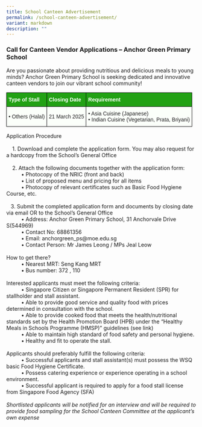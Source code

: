 ```yaml
---
title: School Canteen Advertisement
permalink: /school-canteen-advertisement/
variant: markdown
description: ""
---
```

### **Call for Canteen Vendor Applications – Anchor Green Primary School**

Are you passionate about providing nutritious and delicious meals to young minds? Anchor Green Primary School is seeking dedicated and innovative canteen vendors to join our vibrant school community!

<style type="text/css">
.tg  {border-collapse:collapse;border-spacing:0;}
.tg td{border-color:black;border-style:solid;border-width:1px;font-family:Arial, sans-serif;font-size:14px;
  overflow:hidden;padding:10px 5px;word-break:normal;}
.tg th{border-color:black;border-style:solid;border-width:1px;font-family:Arial, sans-serif;font-size:14px;
  font-weight:normal;overflow:hidden;padding:10px 5px;word-break:normal;}
.tg .tg-1h0n{background-color:#22A114;color:#FBFFFA;font-weight:bold;text-align:left;vertical-align:top}
.tg .tg-fskk{background-color:#FBFFFA;color:#21088A;font-weight:bold;text-align:center;text-decoration:underline;vertical-align:top}
.tg .tg-lb3e{background-color:#FBFFFA;color:#21088A;font-weight:bold;text-align:center;vertical-align:top}
.tg .tg-s6uv{background-color:#FBFFFA;color:#222;text-align:left;vertical-align:middle}
</style>
<table class="tg">
<thead>
  <tr>
    <th class="tg-1h0n">Type of Stall</th>
    <th class="tg-1h0n">Closing Date</th>
    <th class="tg-1h0n">Requirement</th>
  </tr>
</thead>
<tbody>
  <tr>
    <td class="tg-s6uv"><span style="color:#222;background-color:#FBFFFA">•	 Others (Halal)</span></td>
    <td class="tg-s6uv"><span style="color:#222;background-color:#FBFFFA">21 March 2025</span></td>
    <td class="tg-s6uv"><span style="color:#222;background-color:#FBFFFA">•	 Asia Cuisine (Japanese)<br>• Indian Cuisine (Vegetarian, Prata, Briyani)
</span></td>
  </tr>
  
</tbody>
</table>
Application Procedure<br><br>
&nbsp;&nbsp;&nbsp; 1. Download and complete the application form. You may also request for a hardcopy from the School’s General Office<br><br>
&nbsp;&nbsp;&nbsp; 2. Attach the following documents together with the application form:<br>
&nbsp;&nbsp;&nbsp;&nbsp;&nbsp;&nbsp;&nbsp;&nbsp;&nbsp; •	Photocopy of the NRIC (front and back)<br>
&nbsp;&nbsp;&nbsp;&nbsp;&nbsp;&nbsp;&nbsp;&nbsp;&nbsp; •	List of proposed menu and pricing for all items<br>
&nbsp;&nbsp;&nbsp;&nbsp;&nbsp;&nbsp;&nbsp;&nbsp;&nbsp; •	Photocopy of relevant certificates such as Basic Food Hygiene Course, etc.<br><br>
&nbsp;&nbsp;&nbsp;3.	Submit the completed application form and documents by closing date via email OR to the School’s General Office<br>
&nbsp;&nbsp;&nbsp;&nbsp;&nbsp;&nbsp;&nbsp;&nbsp;&nbsp; •	Address: Anchor Green Primary School, 31 Anchorvale Drive S(544969)<br>
&nbsp;&nbsp;&nbsp;&nbsp;&nbsp;&nbsp;&nbsp;&nbsp;&nbsp; •	Contact No: 68861356<br>
&nbsp;&nbsp;&nbsp;&nbsp;&nbsp;&nbsp;&nbsp;&nbsp;&nbsp; •	Email: anchorgreen_ps@moe.edu.sg<br>
&nbsp;&nbsp;&nbsp;&nbsp;&nbsp;&nbsp;&nbsp;&nbsp;&nbsp; •	Contact Person: Mr James Leong / MPs Jeal Leow<br><br>
How to get there?<br>
&nbsp;&nbsp;&nbsp;&nbsp;&nbsp;&nbsp;&nbsp;&nbsp;&nbsp; •	Nearest MRT: Seng Kang MRT <br> &nbsp;&nbsp;&nbsp;&nbsp;&nbsp;&nbsp;&nbsp;&nbsp;&nbsp; •	Bus number: 372 , 110<br><br>Interested applicants must meet the following criteria: <br> &nbsp;&nbsp;&nbsp;&nbsp;&nbsp;&nbsp;&nbsp;&nbsp;&nbsp; •	Singapore Citizen or Singapore Permanent Resident (SPR) for stallholder and stall assistant. <br>&nbsp;&nbsp;&nbsp;&nbsp;&nbsp;&nbsp;&nbsp;&nbsp;&nbsp; •	Able to provide good service and quality food with prices determined in consultation with the school.<br>&nbsp;&nbsp;&nbsp;&nbsp;&nbsp;&nbsp;&nbsp;&nbsp;&nbsp; •	Able to provide cooked food that meets the health/nutritional standards set by the Health Promotion Board (HPB) under the “Healthy Meals in Schools Programme (HMSP)” guidelines (see link)<br>&nbsp;&nbsp;&nbsp;&nbsp;&nbsp;&nbsp;&nbsp;&nbsp;&nbsp; •	Able to maintain high standard of food safety and personal hygiene.<br> &nbsp;&nbsp;&nbsp;&nbsp;&nbsp;&nbsp;&nbsp;&nbsp;&nbsp; •	Healthy and fit to operate the stall.<br><br> Applicants should preferably fulfill the following criteria:<br>
&nbsp;&nbsp;&nbsp;&nbsp;&nbsp;&nbsp;&nbsp;&nbsp;&nbsp; • Successful applicants and stall assistant(s) must possess the WSQ basic Food Hygiene Certificate.<br>
&nbsp;&nbsp;&nbsp;&nbsp;&nbsp;&nbsp;&nbsp;&nbsp;&nbsp; •	Possess catering experience or experience operating in a school environment.<br>
&nbsp;&nbsp;&nbsp;&nbsp;&nbsp;&nbsp;&nbsp;&nbsp;&nbsp; •	Successful applicant is required to apply for a food stall license from Singapore Food Agency (SFA)<br><br>
<i>Shortlisted applicants will be notified for an interview and will be required to provide food sampling for the School Canteen Committee at the applicant’s own expense</i>